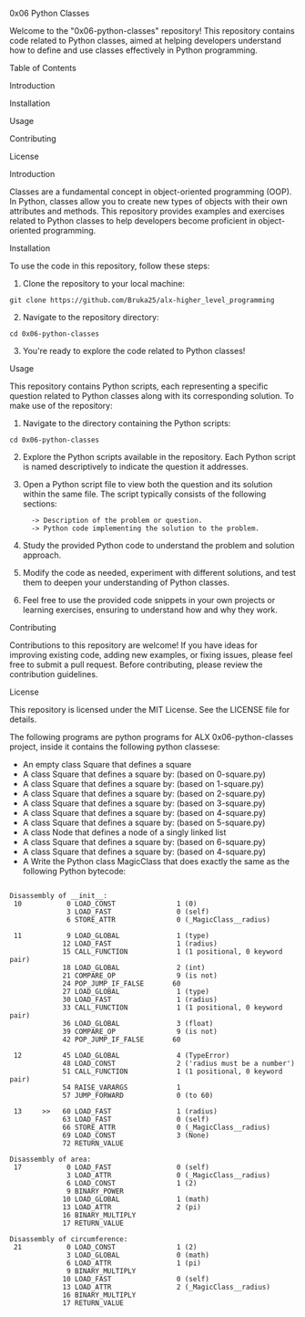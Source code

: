 0x06 Python Classes

Welcome to the "0x06-python-classes" repository! This repository contains code related to Python classes, aimed at helping developers understand how to define and use classes effectively in Python programming.

Table of Contents

Introduction

Installation

Usage

Contributing

License

Introduction

Classes are a fundamental concept in object-oriented programming (OOP). In Python, classes allow you to create new types of objects with their own attributes and methods. This repository provides examples and exercises related to Python classes to help developers become proficient in object-oriented programming.

Installation

To use the code in this repository, follow these steps:

1. Clone the repository to your local machine:

```
git clone https://github.com/Bruka25/alx-higher_level_programming
```
2. Navigate to the repository directory:

```
cd 0x06-python-classes
```

3. You're ready to explore the code related to Python classes!

Usage

This repository contains Python scripts, each representing a specific question related to Python classes along with its corresponding solution. To make use of the repository:

1. Navigate to the directory containing the Python scripts:

```
cd 0x06-python-classes
```
2. Explore the Python scripts available in the repository. Each Python script is named descriptively to indicate the question it addresses.

3. Open a Python script file to view both the question and its solution within the same file. The script typically consists of the following sections:

         -> Description of the problem or question.
         -> Python code implementing the solution to the problem.

4. Study the provided Python code to understand the problem and solution approach.

5. Modify the code as needed, experiment with different solutions, and test them to deepen your understanding of Python classes.

6. Feel free to use the provided code snippets in your own projects or learning exercises, ensuring to understand how and why they work.

Contributing

Contributions to this repository are welcome! If you have ideas for improving existing code, adding new examples, or fixing issues, please feel free to submit a pull request. Before contributing, please review the contribution guidelines.

License

This repository is licensed under the MIT License. See the LICENSE file for details.


The following programs are python programs for ALX 0x06-python-classes project, inside it contains the following python classese:

* An empty class Square that defines a square
* A class Square that defines a square by: (based on 0-square.py)
* A class Square that defines a square by: (based on 1-square.py)
* A class Square that defines a square by: (based on 2-square.py)
* A class Square that defines a square by: (based on 3-square.py)
* A class Square that defines a square by: (based on 4-square.py)
* A class Square that defines a square by: (based on 5-square.py)
* A class Node that defines a node of a singly linked list
* A class Square that defines a square by: (based on 6-square.py)
* A class Square that defines a square by: (based on 4-square.py)
* A Write the Python class MagicClass that does exactly the same as the following Python bytecode:
```

Disassembly of __init__:
 10           0 LOAD_CONST               1 (0)
              3 LOAD_FAST                0 (self)
              6 STORE_ATTR               0 (_MagicClass__radius)

 11           9 LOAD_GLOBAL              1 (type)
             12 LOAD_FAST                1 (radius)
             15 CALL_FUNCTION            1 (1 positional, 0 keyword pair)
             18 LOAD_GLOBAL              2 (int)
             21 COMPARE_OP               9 (is not)
             24 POP_JUMP_IF_FALSE       60
             27 LOAD_GLOBAL              1 (type)
             30 LOAD_FAST                1 (radius)
             33 CALL_FUNCTION            1 (1 positional, 0 keyword pair)
             36 LOAD_GLOBAL              3 (float)
             39 COMPARE_OP               9 (is not)
             42 POP_JUMP_IF_FALSE       60

 12          45 LOAD_GLOBAL              4 (TypeError)
             48 LOAD_CONST               2 ('radius must be a number')
             51 CALL_FUNCTION            1 (1 positional, 0 keyword pair)
             54 RAISE_VARARGS            1
             57 JUMP_FORWARD             0 (to 60)

 13     >>   60 LOAD_FAST                1 (radius)
             63 LOAD_FAST                0 (self)
             66 STORE_ATTR               0 (_MagicClass__radius)
             69 LOAD_CONST               3 (None)
             72 RETURN_VALUE

Disassembly of area:
 17           0 LOAD_FAST                0 (self)
              3 LOAD_ATTR                0 (_MagicClass__radius)
              6 LOAD_CONST               1 (2)
              9 BINARY_POWER
             10 LOAD_GLOBAL              1 (math)
             13 LOAD_ATTR                2 (pi)
             16 BINARY_MULTIPLY
             17 RETURN_VALUE

Disassembly of circumference:
 21           0 LOAD_CONST               1 (2)
              3 LOAD_GLOBAL              0 (math)
              6 LOAD_ATTR                1 (pi)
              9 BINARY_MULTIPLY
             10 LOAD_FAST                0 (self)
             13 LOAD_ATTR                2 (_MagicClass__radius)
             16 BINARY_MULTIPLY
             17 RETURN_VALUE

```

